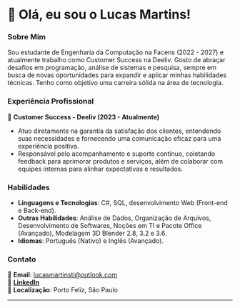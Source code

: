 # 👋 Olá, eu sou o Lucas Martins!

### Sobre Mim
Sou estudante de Engenharia da Computação na Facens (2022 - 2027) e atualmente trabalho como Customer Success na Deeliv. Gosto de abraçar desafios em programação, análise de sistemas e pesquisa, sempre em busca de novas oportunidades para expandir e aplicar minhas habilidades técnicas. Tenho como objetivo uma carreira sólida na área de tecnologia.

### Experiência Profissional
💼 **Customer Success - Deeliv (2023 - Atualmente)**
- Atuo diretamente na garantia da satisfação dos clientes, entendendo suas necessidades e fornecendo uma comunicação eficaz para uma experiência positiva.
- Responsável pelo acompanhamento e suporte contínuo, coletando feedback para aprimorar produtos e serviços, além de colaborar com equipes internas para alinhar expectativas e resultados.

### Habilidades
- **Linguagens e Tecnologias**: C#, SQL, desenvolvimento Web (Front-end e Back-end).
- **Outras Habilidades**: Análise de Dados, Organização de Arquivos, Desenvolvimento de Softwares, Noções em TI e Pacote Office (Avançado), Modelagem 3D Blender 2.8, 3.2 e 3.6.
- **Idiomas**: Português (Nativo) e Inglês (Avançado).

### Contato
📧 **Email**: lucasmartinsti@outlook.com  
🔗 [**LinkedIn**](https://www.linkedin.com/in/lucas-martins-0a135b1b4/)  
📍 **Localização**: Porto Feliz, São Paulo  

---

